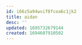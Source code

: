 ```yaml
---
id: i66z5a94wvif8fcoa6c1jk2
title: aidan
desc: ''
updated: 1695732679144
created: 1694607910502
---
```

 